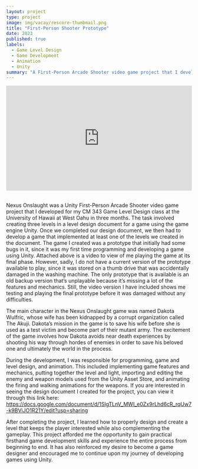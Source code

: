 ```yaml
---
layout: project
type: project
image: img/vacay/rescore-thumbmail.png
title: "First-Person Shooter Prototype"
date: 2023
published: true
labels:
  - Game Level Design
  - Game Development
  - Animation
  - Unity
summary: "A First-Person Arcade Shooter video game project that I developed in CM 343 Game Level Design."
---
```



<iframe src="https://drive.google.com/file/d/1Hq4QNFsjex3z5KWRsY7onDgWe9XzaEzz/preview" width="100%" height="auto" allow="autoplay; fullscreen" style="max-width: 1280px; aspect-ratio: 16/9; display: block; margin: 0 auto; border: none;"></iframe>

<br>

Nexus Onslaught was a Unity First-Person Arcade Shooter video game project that I developed for my CM 343 Game Level Design class at the University of Hawaii at West Oahu in three months. The task involved creating three levels in a level design document for a game using the game engine Unity. Once we completed our design document, we then had to develop a game that implemented at least one of the levels we created in the document. The game I created was a prototype that initially had some bugs in it, since it was my first time programming and developing a game using Unity. Attached above is a video to view of me playing the game at its final phase. However, sadly, I do not have a current version of the prototype available to play, since it was stored on a thumb drive that was accidentally damaged in the washing machine. The only prototype that is available is an old backup version that’s unplayable because it’s missing a lot of the features and mechanics. Still, the video version I have included shows me testing and playing the final prototype before it was damaged without any difficulties.

The main character in the Nexus Onslaught game was named Dakota Wulfric, whose wife has been kidnapped by a corrupt organization called The Akuji. Dakota’s mission in the game is to save his wife before she is used as a test victim and become part of their mutant army. The excitement of the game involves how Dakota avoids near death experiences by shooting his way through hordes of enemies in order to save his beloved one and ultimately the world in the process.

During the development, I was responsible for programming, game and level design, and animation. This included implementing game features and mechanics, putting together the level and light, importing and editing the enemy and weapon models used from the Unity Asset Store, and animating the firing and walking animations for the weapons. If you are interested in seeing the design document I created for the project, you can view it through this link here: https://docs.google.com/document/d/1SlgTLnV_MWI_e0Zx9rLhd6cR_rqUw7-k9BViJO1R21Y/edit?usp=sharing

After completing the project, I learned how to properly design and create a level that keeps the player interested while also complementing the gameplay. This project afforded me the opportunity to gain practical firsthand game development skills and experience the entire process from beginning to end. It has also reinforced my desire to become a game designer and encouraged me to continue upon my journey of developing games using Unity.
 

